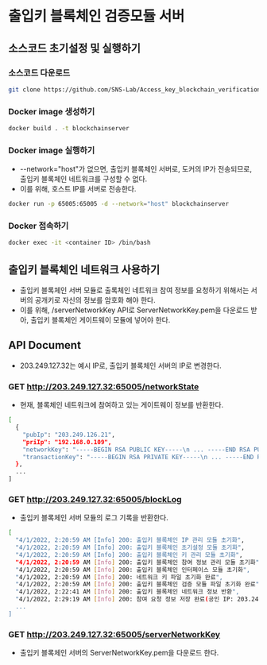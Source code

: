 # 출입키 블록체인 검증모듈 서버

## 소스코드 초기설정 및 실행하기

### 소스코드 다운로드

```bash
git clone https://github.com/SNS-Lab/Access_key_blockchain_verification_server_docker.git
```

### Docker image 생성하기

```bash
docker build . -t blockchainserver
```

### Docker image 실행하기

- --network="host"가 없으면, 출입키 블록체인 서버로, 도커의 IP가 전송되므로, 출입키 블록체인 네트워크를 구성할 수 없다.
- 이를 위해, 호스트 IP를 서버로 전송한다.

```bash
docker run -p 65005:65005 -d --network="host" blockchainserver
```

### Docker 접속하기

```bash
docker exec -it <container ID> /bin/bash
```

## 출입키 블록체인 네트워크 사용하기

- 출입키 블록체인 서버 모듈로 출록체인 네트워크 참여 정보를 요청하기 위해서는 서버의 공개키로 자신의 정보를 암호화 해야 한다.
- 이를 위해, /serverNetworkKey API로 ServerNetworkKey.pem을 다운로드 받아, 출입키 블록체인 게이트웨이 모듈에 넣어야 한다.

## API Document

- 203.249.127.32는 예시 IP로, 출입키 블록체인 서버의 IP로 변경한다.

### GET http://203.249.127.32:65005/networkState

- 현재, 블록체인 네트워크에 참여하고 있는 게이트웨이 정보를 반환한다.

```bash
[
  {
    "pubIp": "203.249.126.21",
    "priIp": "192.168.0.109",
    "networkKey": "-----BEGIN RSA PUBLIC KEY-----\n ... -----END RSA PUBLIC KEY-----\n",
    "transactionKey": "-----BEGIN RSA PRIVATE KEY-----\n ... -----END RSA PRIVATE KEY-----\n"
  },
  ...
]
```

### GET http://203.249.127.32:65005/blockLog

- 출입키 블록체인 서버 모듈의 로그 기록을 반환한다.

```bash
[
  "4/1/2022, 2:20:59 AM [Info] 200: 출입키 블록체인 IP 관리 모듈 초기화",
  "4/1/2022, 2:20:59 AM [Info] 200: 출입키 블록체인 초기설정 모듈 초기화",
  "4/1/2022, 2:20:59 AM [Info] 200: 출입키 블록체인 키 관리 모듈 초기화",
  "4/1/2022, 2:20:59 AM [Info] 200: 출입키 블록체인 참여 정보 관리 모듈 초기화",
  "4/1/2022, 2:20:59 AM [Info] 200: 출입키 블록체인 인터페이스 모듈 초기화",
  "4/1/2022, 2:20:59 AM [Info] 200: 네트워크 키 파일 초기화 완료",
  "4/1/2022, 2:20:59 AM [Info] 200: 출입키 블록체인 검증 모듈 파일 초기화 완료",
  "4/1/2022, 2:22:41 AM [Info] 200: 출입키 블록체인 네트워크 정보 반환",
  "4/1/2022, 2:29:19 AM [Info] 200: 참여 요청 정보 저장 완료(공인 IP: 203.249.126.21, 사설 IP: 192.168.0.109)",
  ...
]
```

### GET http://203.249.127.32:65005/serverNetworkKey

- 출입키 블록체인 서버의 ServerNetworkKey.pem을 다운로드 한다.
